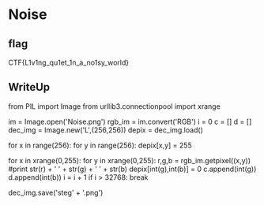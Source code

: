 # Noise

## flag
CTF{L1v1ng_qu1et_1n_a_no1sy_world}

## WriteUp
from PIL import Image
from urllib3.connectionpool import xrange

im = Image.open('Noise.png')
rgb_im = im.convert('RGB')
i = 0
c = []
d = []
dec_img = Image.new('L',(256,256))
depix = dec_img.load()

for x in range(256):
    for y in range(256):
        depix[x,y] = 255

for x in xrange(0,255):
    for y in xrange(0,255):
        r,g,b = rgb_im.getpixel((x,y))
        #print str(r) + ' ' + str(g) + ' ' + str(b)
        depix[int(g),int(b)] = 0
        c.append(int(g))
        d.append(int(b))
        i = i + 1
        if i > 32768:
            break

dec_img.save('steg' + '.png')

